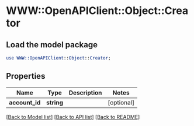 # WWW::OpenAPIClient::Object::Creator

## Load the model package
```perl
use WWW::OpenAPIClient::Object::Creator;
```

## Properties
Name | Type | Description | Notes
------------ | ------------- | ------------- | -------------
**account_id** | **string** |  | [optional] 

[[Back to Model list]](../README.md#documentation-for-models) [[Back to API list]](../README.md#documentation-for-api-endpoints) [[Back to README]](../README.md)



